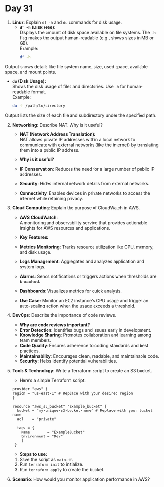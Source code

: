 # Day 31

1. **Linux**: Explain `df -h` and `du` commands for disk usage.
   - **`df -h` (Disk Free):**  
  Displays the amount of disk space available on file systems. The `-h` flag makes the output human-readable (e.g., shows sizes in MB or GB).  
    Example:  
     ```bash
     df -h
     ```
  Output shows details like file system name, size, used space, available space, and mount points.

   - **`du` (Disk Usage):**  
  Shows the disk usage of files and directories. Use `-h` for human-readable format.  
  Example:  
     ```bash
     du -h /path/to/directory
     ```
  Output lists the size of each file and subdirectory under the specified path.

 
2. **Networking**: Describe NAT. Why is it useful?
   - **NAT (Network Address Translation):**  
  NAT allows private IP addresses within a local network to communicate with external networks (like the internet) by translating them into a public IP address.

   - **Why is it useful?**
    - **IP Conservation**: Reduces the need for a large number of public IP addresses.
    - **Security**: Hides internal network details from external networks.
    - **Connectivity**: Enables devices in private networks to access the internet while retaining privacy.

 
3. **Cloud Computing**: Explain the purpose of CloudWatch in AWS.
   - **AWS CloudWatch**:  
  A monitoring and observability service that provides actionable insights for AWS resources and applications.

   - **Key Features:**
    - **Metrics Monitoring**: Tracks resource utilization like CPU, memory, and disk usage.
    - **Logs Management**: Aggregates and analyzes application and system logs.
    - **Alarms**: Sends notifications or triggers actions when thresholds are breached.
    - **Dashboards**: Visualizes metrics for quick analysis.

   - **Use Case:** Monitor an EC2 instance's CPU usage and trigger an auto-scaling action when the usage exceeds a threshold.

   
4. **DevOps**: Describe the importance of code reviews.
   - **Why are code reviews important?**
    - **Error Detection**: Identifies bugs and issues early in development.
    - **Knowledge Sharing**: Promotes collaboration and learning among team members.
    - **Code Quality**: Ensures adherence to coding standards and best practices.
    - **Maintainability**: Encourages clean, readable, and maintainable code.
    - **Security**: Helps identify potential vulnerabilities.

  
5. **Tools & Technology**: Write a Terraform script to create an S3 bucket.
   * Here’s a simple Terraform script:

   ```hcl
   provider "aws" {
   region = "us-east-1" # Replace with your desired region
   }

   resource "aws_s3_bucket" "example_bucket" {
     bucket = "my-unique-s3-bucket-name" # Replace with your bucket name
     acl    = "private"

     tags = {
       Name        = "ExampleBucket"
       Environment = "Dev"
       }
    }
   ```

   - **Steps to use:**
    1. Save the script as `main.tf`.
    2. Run `terraform init` to initialize.
    3. Run `terraform apply` to create the bucket.

 
6. **Scenario**: How would you monitor application performance in AWS?
   

